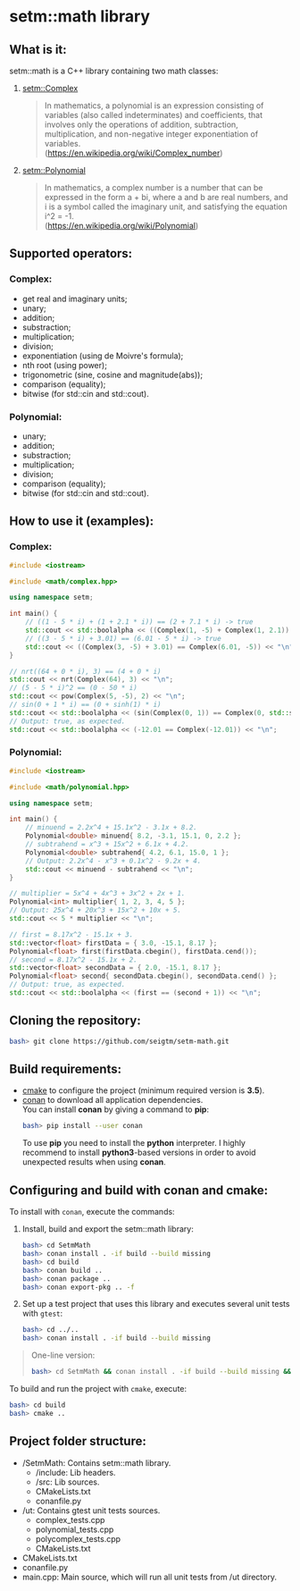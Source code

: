 # setm::math library

## What is it:

setm::math is a C++ library containing two math classes:

1. [setm::Complex](https://github.com/seigtm/Complex)
   > In mathematics, a polynomial is an expression consisting of variables (also called indeterminates) and coefficients, that involves only the operations of addition, subtraction, multiplication, and non-negative integer exponentiation of variables.  
   > (https://en.wikipedia.org/wiki/Complex_number)
2. [setm::Polynomial](https://github.com/seigtm/Polynomial)
   > In mathematics, a complex number is a number that can be expressed in the form a + bi, where a and b are real numbers, and i is a symbol called the imaginary unit, and satisfying the equation i^2 = -1.  
   > (https://en.wikipedia.org/wiki/Polynomial)

## Supported operators:

### Complex:

- get real and imaginary units;
- unary;
- addition;
- substraction;
- multiplication;
- division;
- exponentiation (using de Moivre's formula);
- nth root (using power);
- trigonometric (sine, cosine and magnitude(abs));
- comparison (equality);
- bitwise (for std::cin and std::cout).

### Polynomial:

- unary;
- addition;
- substraction;
- multiplication;
- division;
- comparison (equality);
- bitwise (for std::cin and std::cout).

## How to use it (examples):

### Complex:

```c++
#include <iostream>

#include <math/complex.hpp>

using namespace setm;

int main() {
    // ((1 - 5 * i) + (1 + 2.1 * i)) == (2 + 7.1 * i) -> true
    std::cout << std::boolalpha << ((Complex(1, -5) + Complex(1, 2.1)) == Complex(2, -2.9)) << "\n";
    // ((3 - 5 * i) + 3.01) == (6.01 - 5 * i) -> true
    std::cout << ((Complex(3, -5) + 3.01) == Complex(6.01, -5)) << "\n";
}
```

```c++
// nrt((64 + 0 * i), 3) == (4 + 0 * i)
std::cout << nrt(Complex(64), 3) << "\n";
// (5 - 5 * i)^2 == (0 - 50 * i)
std::cout << pow(Complex(5, -5), 2) << "\n";
// sin(0 + 1 * i) == (0 + sinh(1) * i)
std::cout << std::boolalpha << (sin(Complex(0, 1)) == Complex(0, std::sinh(1))) << "\n";
// Output: true, as expected.
std::cout << std::boolalpha << (-12.01 == Complex(-12.01)) << "\n";
```

### Polynomial:

```c++
#include <iostream>

#include <math/polynomial.hpp>

using namespace setm;

int main() {
    // minuend = 2.2x^4 + 15.1x^2 - 3.1x + 8.2.
    Polynomial<double> minuend{ 8.2, -3.1, 15.1, 0, 2.2 };
    // subtrahend = x^3 + 15x^2 + 6.1x + 4.2.
    Polynomial<double> subtrahend{ 4.2, 6.1, 15.0, 1 };
    // Output: 2.2x^4 - x^3 + 0.1x^2 - 9.2x + 4.
    std::cout << minuend - subtrahend << "\n";
}
```

```c++
// multiplier = 5x^4 + 4x^3 + 3x^2 + 2x + 1.
Polynomial<int> multiplier{ 1, 2, 3, 4, 5 };
// Output: 25x^4 + 20x^3 + 15x^2 + 10x + 5.
std::cout << 5 * multiplier << "\n";
```

```c++
// first = 8.17x^2 - 15.1x + 3.
std::vector<float> firstData = { 3.0, -15.1, 8.17 };
Polynomial<float> first(firstData.cbegin(), firstData.cend());
// second = 8.17x^2 - 15.1x + 2.
std::vector<float> secondData = { 2.0, -15.1, 8.17 };
Polynomial<float> second{ secondData.cbegin(), secondData.cend() };
// Output: true, as expected.
std::cout << std::boolalpha << (first == (second + 1)) << "\n";
```

## Cloning the repository:

```bash
bash> git clone https://github.com/seigtm/setm-math.git
```

## Build requirements:

- [cmake](https://cmake.org/) to configure the project (minimum required version is **3.5**).
- [conan](https://conan.io/) to download all application dependencies.  
  You can install **conan** by giving a command to **pip**:
  ```bash
  bash> pip install --user conan
  ```
  To use **pip** you need to install the **python** interpreter. I highly recommend to install **python3**-based versions in order to avoid unexpected results when using **conan**.

## Configuring and build with conan and cmake:

To install with `conan`, execute the commands:

1. Install, build and export the setm::math library:

   ```bash
   bash> cd SetmMath
   bash> conan install . -if build --build missing
   bash> cd build
   bash> conan build ..
   bash> conan package ..
   bash> conan export-pkg .. -f
   ```

2. Set up a test project that uses this library and executes several unit tests with `gtest`:
   ```bash
   bash> cd ../..
   bash> conan install . -if build --build missing
   ```

> One-line version:
>
> ```bash
> bash> cd SetmMath && conan install . -if build --build missing && cd build && conan build .. && conan package .. && conan export-pkg .. -f && cd ../.. && conan install . -if build --build missing
> ```

To build and run the project with `cmake`, execute:

```bash
bash> cd build
bash> cmake ..
```

## Project folder structure:

- /SetmMath: Contains setm::math library.
  - /include: Lib headers.
  - /src: Lib sources.
  - CMakeLists.txt
  - conanfile.py
- /ut: Contains gtest unit tests sources.
  - complex_tests.cpp
  - polynomial_tests.cpp
  - polycomplex_tests.cpp
  - CMakeLists.txt
- CMakeLists.txt
- conanfile.py
- main.cpp: Main source, which will run all unit tests from /ut directory.
